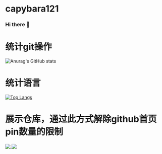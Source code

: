 # capybara121
### Hi there 👋

# 统计git操作
![Anurag's GitHub stats](https://github-readme-stats.vercel.app/api?username=cy-cst&count_private=true&layout=compact)

# 统计语言
[![Top Langs](https://github-readme-stats.vercel.app/api/top-langs/?username=cy-cst&layout=compact)](https://github.com/cy-cst/github-readme-stats)

# 展示仓库，通过此方式解除github首页 pin数量的限制
<a href="https://github.com/cy-cst/github-readme-stats">
  <img align="center" src="https://github-readme-stats.vercel.app/api/pin/?username=cy-cst&repo=github-readme-stats" />
</a>
<a href="https://github.com/anuraghazra/convoychat">
  <img align="center" src="https://github-readme-stats.vercel.app/api/pin/?username=cy-cst&repo=convoychat" />
</a>

